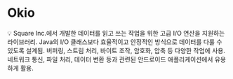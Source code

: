 # Okio

<aside>
💡 Square Inc.에서 개발한 데이터를 읽고 쓰는 작업을 위한 고급 I/O 연산을 지원하는 라이브러리.
Java의 I/O 클래스보다 효율적이고 안정적인 방식으로 데이터를 다룰 수 있도록 설계됨.
버퍼링, 스트림 처리, 바이트 조작, 암호화, 압축 등 다양한 작업에 사용.
네트워크 통신, 파일 처리, 데이터 변환 등과 관련된 안드로이드 애플리케이션에서 유용하게 활용.

</aside>
